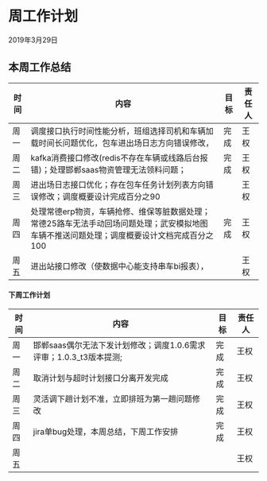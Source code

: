 # 周工作计划

2019年3月29日



## 本周工作总结

| 时间 | 内容                                                         | 目标 | 责任人 |
| ---- | ------------------------------------------------------------ | ---- | ------ |
| 周一 | 调度接口执行时间性能分析，班组选择司机和车辆加载时间长问题优化，包车进出场日志方向错误修改， | 完成 | 王权   |
| 周二 | kafka消费接口修改(redis不存在车辆或线路后台报错)；处理邯郸saas物资管理无法领料问题； | 完成 | 王权   |
| 周三 | 进出场日志接口优化；存在包车任务计划列表方向错误修改；调度概要设计完成百分之90 |      | 王权   |
| 周四 | 处理常德erp物资，车辆抢修、维保等脏数据处理；常德25路车无法手动回场问题处理；武安模拟地图车辆不推送问题处理；调度概要设计文档完成百分之100 | 完成 | 王权   |
| 周五 | 进出站接口修改（使数据中心能支持串车bi报表），               |      | 王权   |



#### 下周工作计划

| 时间 | 内容                                                         | 目标 | 责任人 |
| ---- | ------------------------------------------------------------ | ---- | ------ |
| 周一 | 邯郸saas偶尔无法下发计划修改；调度1.0.6需求评审；1.0.3_t3版本提测; | 完成 | 王权   |
| 周二 | 取消计划与超时计划接口分离开发完成                           | 完成 | 王权   |
| 周三 | 灵活调下趟计划不准，立即排班为第一趟问题修改                 | 完成 | 王权   |
| 周四 | jira单bug处理，本周总结，下周工作安排                        | 完成 | 王权   |
| 周五 |                                                              |      | 王权   |